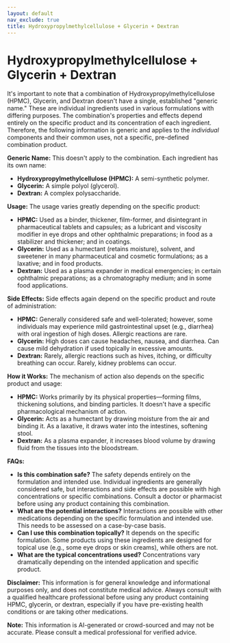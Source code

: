 ```yaml
---
layout: default
nav_exclude: true
title: Hydroxypropylmethylcellulose + Glycerin + Dextran
---
```


# Hydroxypropylmethylcellulose + Glycerin + Dextran

It's important to note that a combination of Hydroxypropylmethylcellulose (HPMC), Glycerin, and Dextran doesn't have a single, established "generic name."  These are individual ingredients used in various formulations with differing purposes.  The combination's properties and effects depend entirely on the specific product and its concentration of each ingredient.  Therefore, the following information is generic and applies to the *individual* components and their common uses, not a specific, pre-defined combination product.

**Generic Name:**  This doesn't apply to the combination.  Each ingredient has its own name:

* **Hydroxypropylmethylcellulose (HPMC):** A semi-synthetic polymer.
* **Glycerin:** A simple polyol (glycerol).
* **Dextran:** A complex polysaccharide.

**Usage:** The usage varies greatly depending on the specific product:

* **HPMC:**  Used as a binder, thickener, film-former, and disintegrant in pharmaceutical tablets and capsules; as a lubricant and viscosity modifier in eye drops and other ophthalmic preparations; in food as a stabilizer and thickener; and in coatings.
* **Glycerin:** Used as a humectant (retains moisture), solvent, and sweetener in many pharmaceutical and cosmetic formulations; as a laxative; and in food products.
* **Dextran:** Used as a plasma expander in medical emergencies; in certain ophthalmic preparations; as a chromatography medium; and in some food applications.

**Side Effects:**  Side effects again depend on the specific product and route of administration:

* **HPMC:** Generally considered safe and well-tolerated; however, some individuals may experience mild gastrointestinal upset (e.g., diarrhea) with oral ingestion of high doses.  Allergic reactions are rare.
* **Glycerin:**  High doses can cause headaches, nausea, and diarrhea.  Can cause mild dehydration if used topically in excessive amounts.
* **Dextran:**  Rarely, allergic reactions such as hives, itching, or difficulty breathing can occur.  Rarely, kidney problems can occur.

**How it Works:** The mechanism of action also depends on the specific product and usage:

* **HPMC:**  Works primarily by its physical properties—forming films, thickening solutions, and binding particles.  It doesn't have a specific pharmacological mechanism of action.
* **Glycerin:** Acts as a humectant by drawing moisture from the air and binding it. As a laxative, it draws water into the intestines, softening stool.
* **Dextran:** As a plasma expander, it increases blood volume by drawing fluid from the tissues into the bloodstream.


**FAQs:**

* **Is this combination safe?**  The safety depends entirely on the formulation and intended use.  Individual ingredients are generally considered safe, but interactions and side effects are possible with high concentrations or specific combinations. Consult a doctor or pharmacist before using any product containing this combination.
* **What are the potential interactions?**  Interactions are possible with other medications depending on the specific formulation and intended use.  This needs to be assessed on a case-by-case basis.
* **Can I use this combination topically?**  It depends on the specific formulation.  Some products using these ingredients are designed for topical use (e.g., some eye drops or skin creams), while others are not.
* **What are the typical concentrations used?**  Concentrations vary dramatically depending on the intended application and specific product.


**Disclaimer:** This information is for general knowledge and informational purposes only, and does not constitute medical advice.  Always consult with a qualified healthcare professional before using any product containing HPMC, glycerin, or dextran, especially if you have pre-existing health conditions or are taking other medications.


**Note:** This information is AI-generated or crowd-sourced and may not be accurate. Please consult a medical professional for verified advice.